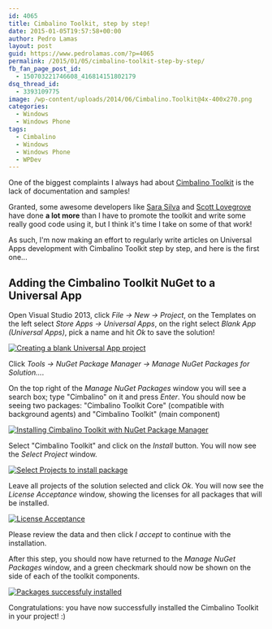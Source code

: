 ```yaml
---
id: 4065
title: Cimbalino Toolkit, step by step!
date: 2015-01-05T19:57:58+00:00
author: Pedro Lamas
layout: post
guid: https://www.pedrolamas.com/?p=4065
permalink: /2015/01/05/cimbalino-toolkit-step-by-step/
fb_fan_page_post_id:
  - 150703221746608_416814151802179
dsq_thread_id:
  - 3393109775
image: /wp-content/uploads/2014/06/Cimbalino.Toolkit@4x-400x270.png
categories:
  - Windows
  - Windows Phone
tags:
  - Cimbalino
  - Windows
  - Windows Phone
  - WPDev
---
```

One of the biggest complaints I always had about [Cimbalino Toolkit](http://cimbalino.org) is the lack of documentation and samples!

Granted, some awesome developers like [Sara Silva](https://twitter.com/saramgsilva) and [Scott Lovegrove](https://twitter.com/scottisafool) have done **a lot more** than I have to promote the toolkit and write some really good code using it, but I think it's time I take on some of that work!

As such, I'm now making an effort to regularly write articles on Universal Apps development with Cimbalino Toolkit step by step, and here is the first one...

## Adding the Cimbalino Toolkit NuGet to a Universal App

Open Visual Studio 2013, click *File -\> New -\> Project*, on the Templates on the left select *Store Apps -\> Universal Apps*, on the right select *Blank App (Universal Apps)*, pick a name and hit *Ok* to save the solution!

[![Creating a blank Universal App project](https://www.pedrolamas.com/wp-content/uploads/2015/01/Creating-a-blank-Universal-App-project.png)](https://www.pedrolamas.com/wp-content/uploads/2015/01/Creating-a-blank-Universal-App-project.png)

Click *Tools -\> NuGet Package Manager -\> Manage NuGet Packages for Solution...*.

On the top right of the *Manage NuGet Packages* window you will see a search box; type "Cimbalino" on it and press *Enter*. You should now be seeing two packages: "Cimbalino Toolkit Core" (compatible with background agents) and "Cimbalino Toolkit" (main component)

[![Installing Cimbalino Toolkit with NuGet Package Manager](https://www.pedrolamas.com/wp-content/uploads/2015/01/Installing-Cimbalino-Toolkit-with-NuGet-Package-Manager.png)](https://www.pedrolamas.com/wp-content/uploads/2015/01/Installing-Cimbalino-Toolkit-with-NuGet-Package-Manager.png)

Select "Cimbalino Toolkit" and click on the *Install* button. You will now see the *Select Project* window.

[![Select Projects to install package](https://www.pedrolamas.com/wp-content/uploads/2015/01/Select-Projects-to-install-package.png)](https://www.pedrolamas.com/wp-content/uploads/2015/01/Select-Projects-to-install-package.png)

Leave all projects of the solution selected and click *Ok*. You will now see the *License Acceptance* window, showing the licenses for all packages that will be installed.

[![License Acceptance](https://www.pedrolamas.com/wp-content/uploads/2015/01/License-Acceptance.png)](https://www.pedrolamas.com/wp-content/uploads/2015/01/License-Acceptance.png)

Please review the data and then click *I accept* to continue with the installation.

After this step, you should now have returned to the *Manage NuGet Packages* window, and a green checkmark should now be shown on the side of each of the toolkit components.

[![Packages successfuly installed](https://www.pedrolamas.com/wp-content/uploads/2015/01/Packages-successfuly-installed.png)](https://www.pedrolamas.com/wp-content/uploads/2015/01/Packages-successfuly-installed.png)

Congratulations: you have now successfully installed the Cimbalino Toolkit in your project! :)